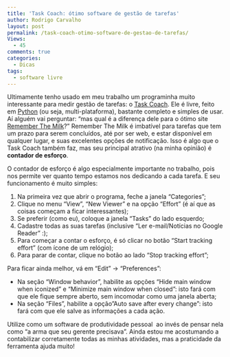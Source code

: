 ```yaml
---
title: 'Task Coach: ótimo software de gestão de tarefas'
author: Rodrigo Carvalho
layout: post
permalink: /task-coach-otimo-software-de-gestao-de-tarefas/
Views:
  - 45
comments: true
categories:
  - Dicas
tags:
  - software livre
---
```

Ultimamente tenho usado em meu trabalho um programinha muito interessante para medir gestão de tarefas: o <a href="https://www.taskcoach.org/" target="_blank">Task Coach</a>. Ele é livre, feito em <a href="https://www.python.org/" target="_blank">Python</a> (ou seja, multi-plataforma), bastante completo e simples de usar. Aí alguém vai perguntar: &#8220;mas qual é a diferença dele para o ótimo site <a href="https://www.rememberthemilk.com/" target="_blank">Remember The Milk</a>?&#8221; Remember The Milk é imbatível para tarefas que tem um prazo para serem concluídos, até por ser web, e estar disponível em qualquer lugar, e suas excelentes opções de notificação. Isso é algo que o Task Coach também faz, mas seu principal atrativo (na minha opinião) é **contador de esforço**.

O contador de esforço é algo especialmente importante no trabalho, pois nos permite ver quanto tempo estamos nos dedicando a cada tarefa. E seu funcionamento é muito simples:

1.  Na primeira vez que abrir o programa, feche a janela &#8220;Categories&#8221;;
2.  Clique no menu &#8220;View&#8221;, &#8220;New Viewer&#8221; e na opção &#8220;Effort&#8221; (é aí que as coisas começam a ficar interessantes);
3.  Se preferir (como eu), coloque a janela &#8220;Tasks&#8221; do lado esquerdo;
4.  Cadastre todas as suas tarefas (inclusive &#8220;Ler e-mail/Notícias no Google Reader&#8221; :);
5.  Para começar a contar o esforço, é só clicar no botão &#8220;Start tracking effort&#8221; (com ícone de um relógio);
6.  Para parar de contar, clique no botão ao lado &#8220;Stop tracking effort&#8221;;

Para ficar ainda melhor, vá em &#8220;Edit&#8221; -> &#8220;Preferences&#8221;:

*   Na seção &#8220;Window behavior&#8221;, habilite as opções &#8220;Hide main window when iconized&#8221; e &#8220;Minimize main window when closed&#8221;: isto fará com que ele fique sempre aberto, sem incomodar como uma janela aberta;
*   Na seção &#8220;Files&#8221;, habilite a opção&#8221;Auto save after every change&#8221;: isto fará com que ele salve as informações a cada ação.

Utilize como um software de produtividade pessoal  ao invés de pensar nela como &#8220;a arma que seu gerente precisava&#8221;. Ainda estou me acostumando a contabilizar corretamente todas as minhas atividades, mas a praticidade da ferramenta ajuda muito!
